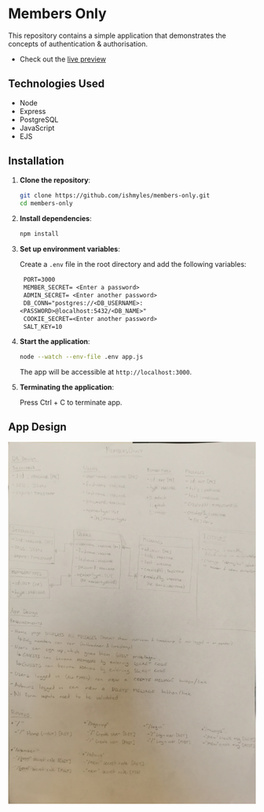 # Members Only

This repository contains a simple application that demonstrates the concepts of authentication &amp; authorisation.

- Check out the [live preview](https://members-only-production-6cc8.up.railway.app/)

## Technologies Used

- Node
- Express
- PostgreSQL
- JavaScript
- EJS

## Installation

1. **Clone the repository**:

   ```bash
   git clone https://github.com/ishmyles/members-only.git
   cd members-only
   ```

2. **Install dependencies**:

   ```bash
   npm install
   ```

3. **Set up environment variables**:

   Create a `.env` file in the root directory and add the following variables:

   ```env
    PORT=3000
    MEMBER_SECRET= <Enter a password>
    ADMIN_SECRET= <Enter another password>
    DB_CONN="postgres://<DB_USERNAME>:<PASSWORD>@localhost:5432/<DB_NAME>"
    COOKIE_SECRET=<Enter another password>
    SALT_KEY=10

   ```

4. **Start the application**:

   ```bash
   node --watch --env-file .env app.js
   ```

   The app will be accessible at `http://localhost:3000`.

5. **Terminating the application**:

   Press Ctrl + C to terminate app.

## App Design

![](./DESIGN_FILES/MembersOnlyDesign.jpg)
